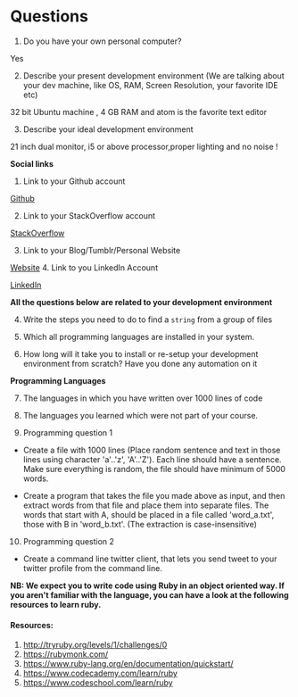 # Questions

1. Do you have your own personal computer?

  Yes

2. Describe your present development environment (We are talking about your dev machine, like OS, RAM, Screen Resolution, your favorite IDE etc)

  32 bit Ubuntu machine , 4 GB RAM and atom is the favorite text editor

3. Describe your ideal development environment

  21 inch dual monitor, i5 or above processor,proper lighting and no noise !


**Social links**

1. Link to your Github account

  [Github](https://github.com/tachyons)

2. Link to your StackOverflow account

  [StackOverflow](http://stackoverflow.com/users/1116381/tachyons)

3. Link to your Blog/Tumblr/Personal Website

  [Website](http://aboobacker.in)
4. Link to you LinkedIn Account

  [LinkedIn](https://www.linkedin.com/in/aboobacker-m-k-3031415a)

**All the questions below are related to your development environment**

4. Write the steps you need to do to find a `string` from a group of files

5. Which all programming languages are installed in your system.

6. How long will it take you to install or re-setup your development environment from scratch? Have you done any automation on it

**Programming Languages**

7. The languages in which you have written over 1000 lines of code

8. The languages you learned which were not part of your course.

9. Programming question 1

  * Create a file with 1000 lines (Place random sentence and text in those lines using character 'a'..'z', 'A'..'Z'). Each line should have a sentence. Make sure everything is random, the file should have minimum of 5000 words.

  * Create a program that takes the file you made above as input, and then extract words from that file and place them into separate files. The words that start with A, should be placed in a file called 'word_a.txt', those with B in 'word_b.txt'. (The extraction is case-insensitive)

10. Programming question 2

  * Create a command line twitter client, that lets you send tweet to your twitter profile from the command line.


  **NB: We expect you to write code using Ruby in an object oriented way. If you aren't familiar with the language, you can have a look at the following resources to learn ruby.**

  #### Resources:
  1. http://tryruby.org/levels/1/challenges/0
  2. https://rubymonk.com/
  3. https://www.ruby-lang.org/en/documentation/quickstart/
  4. https://www.codecademy.com/learn/ruby
  5. https://www.codeschool.com/learn/ruby
